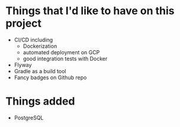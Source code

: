 # Things that I'd like to have on this project
* CI/CD including
    * Dockerization
    * automated deployment on GCP
    * good integration tests with Docker
* Flyway
* Gradle as a build tool
* Fancy badges on Github repo


# Things added
* PostgreSQL